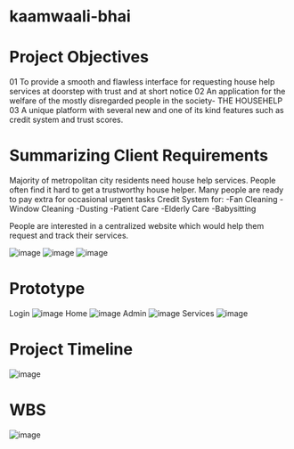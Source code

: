 # kaamwaali-bhai


# Project Objectives

01 To provide a smooth and flawless interface for requesting house help services at doorstep with trust and at short notice
02 An application for the welfare of the mostly disregarded people in the society- THE HOUSEHELP
03 A unique platform with several new and one of its kind features such as credit system and trust scores.

# Summarizing Client Requirements

Majority of metropolitan  city residents need house help services. 
 People often find it hard to get a trustworthy house helper.
Many people are ready to pay extra for occasional urgent tasks
Credit System for:
-Fan Cleaning
-Window Cleaning
-Dusting
-Patient Care
-Elderly Care
-Babysitting

People are interested in a centralized website which would help them request and track their services.

![image](https://user-images.githubusercontent.com/92265136/191025939-d3e2efa7-2749-4e6e-a02d-f5aa0439f07d.png)
![image](https://user-images.githubusercontent.com/92265136/191025961-0e653e48-0ed8-4416-8582-2b0a438f02d7.png)
![image](https://user-images.githubusercontent.com/92265136/191025965-52f636d4-3cd3-4a7b-b7e1-bd908a482896.png)

# Prototype
Login
![image](https://user-images.githubusercontent.com/92265136/191026018-f4d2196d-a43a-487b-9ab8-ab8f6f6787ee.png)
Home
![image](https://user-images.githubusercontent.com/92265136/191026047-efb3eeb0-c75f-495c-9df1-fbe8eca4f1b7.png)
Admin
![image](https://user-images.githubusercontent.com/92265136/191026087-b2a88ee4-ed98-4b13-b055-cc9f29207afd.png)
Services 
![image](https://user-images.githubusercontent.com/92265136/191026112-3c23bd90-d515-44c6-8405-75a13f6021e3.png)

# Project Timeline
![image](https://user-images.githubusercontent.com/92265136/191026305-61d58d40-72f8-4ceb-acb3-04e07cddb289.png)

# WBS

![image](https://user-images.githubusercontent.com/92265136/191026348-d647e604-968a-4da5-9965-010372444180.png)
